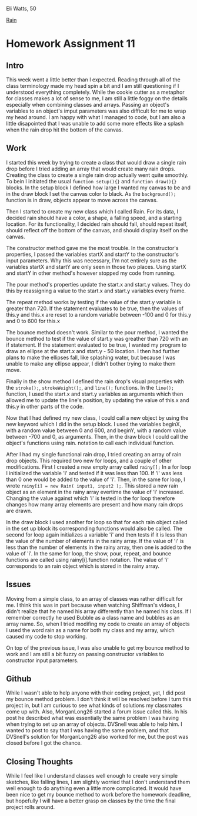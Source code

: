 Eli Watts, 50

[Rain](https://wattse13.github.io/120_work/hw_11/)

# Homework Assignment 11

## Intro

This week went a little better than I expected. Reading through all of the class terminology made my head spin a bit and I am still questioning if I understood everything completely. While the cookie cutter as a metaphor for classes makes a lot of sense to me, I am still a little foggy on the details especially when combining classes and arrays. Passing an object's variables to an object's imput parameters was also difficult for me to wrap my head around. I am happy with what I managed to code, but I am also a little disapointed that I was unable to add some more effects like a splash when the rain drop hit the bottom of the canvas.

## Work

I started this week by trying to create a class that would draw a single rain drop before I tried adding an array that would create many rain drops. Creating the class to create a single rain drop actually went quite smoothly. To bein I initiated the usual `function setup(){}` and `function draw(){}` blocks. In the setup block I defined how large I wanted my canvas to be and in the draw block I set the canvas color to black. As the `background();` function is in draw, objects appear to move across the canvas.

Then I started to create my new class which I called Rain. For its data, I decided rain should have a color, a shape, a falling speed, and a starting location. For its functionality, I decided rain should fall, should repeat itself, should reflect off the bottom of the canvas, and should display itself on the canvas.

The constructor method gave me the most trouble. In the constructor's properties, I passed the variables startX and startY to the constructor's input parameters. Why this was necessary, I'm not entirely sure as the variables startX and startY are only seen in those two places. Using startX and startY in other method's however stopped my code from running.

The pour method's properties update the start.x and start.y values. They do this by reassigning a value to the start.x and start.y variables every frame.

The repeat method works by testing if the value of the start.y variable is greater than 720. If the statement evaluates to be true, then the values of this.y and this.x are reset to a random variable between -100 and 0 for this.y and 0 to 600 for this.x

The bounce method doesn't work. Similar to the pour method, I wanted the bounce method to test if the value of start.y was greather than 720 with an if statement. If the statement evaluated to be true, I wanted my program to draw an ellipse at the start.x and start.y - 50 location. I then had further plans to make the ellipses fall, like splashing water, but because I was unable to make any ellipse appear, I didn't bother trying to make them move.

Finally in the show method I defined the rain drop's visual properties with the `stroke();`, `strokeWeight();`, and `line();` functions. In the `line();` function, I used the start.x and start.y variables as arguments which then allowed me to update the line's position, by updating the value of this.x and this.y in other parts of the code.

Now that I had defined my new class, I could call a new object by using the new keyword which I did in the setup block. I used the variables beginX, with a random value between 0 and 600, and beginY, with a random value between -700 and 0, as arguments. Then, in the draw block I could call the object's functions using rain. notation to call each individual function.

After I had my single functional rain drop, I tried creating an array of rain drop objects. This required two new for loops, and a couple of other modifications. First I created a new empty array called `rainy[];` In a for loop I initialized the variable 'i' and tested if it was less than 100. If 'i' was less than 0 one would be added to the value of 'i'. Then, in the same for loop, I wrote `rainy[i] = new Rain( input1, input2 );`. This stored a new rain object as an element in the rainy array evertime the value of 'i' increased. Changing the value against which 'i' is tested in the for loop therefore changes how many array elements are present and how many rain drops are drawn.

In the draw block I used another for loop so that for each rain object called in the set up block its corresponding functions would also be called. The second for loop again initializes a variable 'i' and then tests if it is less than the value of the number of elements in the rainy array. If the value of 'i' is less than the number of elements in the rainy array, then one is added to the value of 'i'. In the same for loop, the show, pour, repeat, and bounce functions are called using rainy[i].function notation. The value of 'i' corresponds to an rain object which is stored in the rainy array.

## Issues

Moving from a simple class, to an array of classes was rather difficult for me. I think this was in part because when watching Shiffman's videos, I didn't realize that he named his array differently than he named his class. If I remember correctly he used Bubble as a class name and bubbles as an array name. So, when I tried modifing my code to create an array of objects I used the word rain as a name for both my class and my array, which caused my code to stop working.

On top of the previous issue, I was also unable to get my bounce method to work and I am still a bit fuzzy on passing constructor variables to constructor input parameters.

## Github

While I wasn't able to help anyone with their coding project, yet, I did post my bounce method problem. I don't think it will be resolved before I turn this project in, but I am curious to see what kinds of solutions my classmates come up with. Also, MorganLong26 started a forum issue called this. In his post he described what was essentially the same problem I was having when trying to set up an array of objects. DVSnell was able to help him. I wanted to post to say that I was having the same problem, and that DVSnell's solution for MorganLong26 also worked for me, but the post was closed before I got the chance.

## Closing Thoughts

While I feel like I understand classes well enough to create very simple sketches, like falling lines, I am slightly worried that I don't understand them well enough to do anything even a little more complicated. It would have been nice to get my bounce method to work before the homework deadline, but hopefully I will have a better grasp on classes by the time the final project rolls around. 
